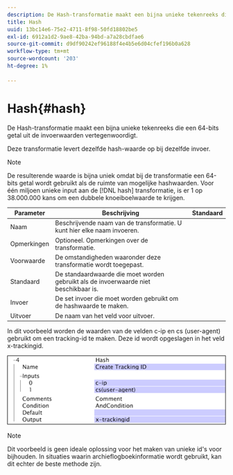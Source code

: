 ```yaml
---
description: De Hash-transformatie maakt een bijna unieke tekenreeks die een 64-bits getal uit de invoerwaarden vertegenwoordigt.
title: Hash
uuid: 13bc14e6-75e2-4711-8f98-50fd18802be5
exl-id: 6912a1d2-9ae8-42ba-94bd-a7a28cbdfae6
source-git-commit: d9df90242ef96188f4e4b5e6d04cfef196b0a628
workflow-type: tm+mt
source-wordcount: '203'
ht-degree: 1%

---
```


# Hash{#hash}

De Hash-transformatie maakt een bijna unieke tekenreeks die een 64-bits getal uit de invoerwaarden vertegenwoordigt.

Deze transformatie levert dezelfde hash-waarde op bij dezelfde invoer.

>[!NOTE]
>
>De resulterende waarde is bijna uniek omdat bij de transformatie een 64-bits getal wordt gebruikt als de ruimte van mogelijke hashwaarden. Voor één miljoen unieke input aan de [!DNL hash] transformatie, is er 1 op 38.000.000 kans om een dubbele knoeiboelwaarde te krijgen.

| Parameter | Beschrijving | Standaard |
|---|---|---|
| Naam | Beschrijvende naam van de transformatie. U kunt hier elke naam invoeren. |  |
| Opmerkingen | Optioneel. Opmerkingen over de transformatie. |  |
| Voorwaarde | De omstandigheden waaronder deze transformatie wordt toegepast. |  |
| Standaard | De standaardwaarde die moet worden gebruikt als de invoerwaarde niet beschikbaar is. |  |
| Invoer | De set invoer die moet worden gebruikt om de hashwaarde te maken. |  |
| Uitvoer | De naam van het veld voor uitvoer. |  |

In dit voorbeeld worden de waarden van de velden c-ip en cs (user-agent) gebruikt om een tracking-id te maken. Deze id wordt opgeslagen in het veld x-trackingid.

![](assets/cfg_TransformationType_Hash.png)

>[!NOTE]
>
>Dit voorbeeld is geen ideale oplossing voor het maken van unieke id&#39;s voor bijhouden. In situaties waarin archieflogboekinformatie wordt gebruikt, kan dit echter de beste methode zijn.
